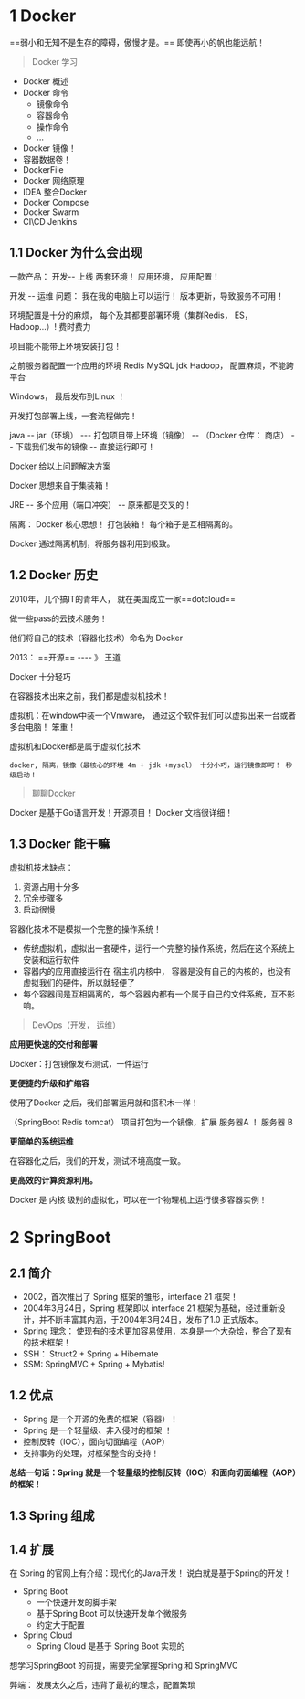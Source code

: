 # 1 Docker

==弱小和无知不是生存的障碍，傲慢才是。== 即使再小的帆也能远航！



> Docker 学习

- Docker 概述
- Docker 命令
  - 镜像命令
  - 容器命令
  - 操作命令
  - ...
- Docker 镜像！
- 容器数据卷！
- DockerFile
- Docker 网络原理
- IDEA 整合Docker
- Docker Compose
- Docker Swarm
- CI\CD Jenkins





## 1.1 Docker 为什么会出现



一款产品： 开发-- 上线  两套环境！ 应用环境， 应用配置！

开发 -- 运维  问题： 我在我的电脑上可以运行！ 版本更新，导致服务不可用！

环境配置是十分的麻烦， 每个及其都要部署环境（集群Redis， ES， Hadoop...）! 费时费力

项目能不能带上环境安装打包！

之前服务器配置一个应用的环境 Redis MySQL jdk Hadoop， 配置麻烦，不能跨平台

Windows， 最后发布到Linux ！

开发打包部署上线，一套流程做完！



java -- jar（环境） --- 打包项目带上环境（镜像） -- （Docker 仓库： 商店） -- 下载我们发布的镜像 -- 直接运行即可！

Docker 给以上问题解决方案



Docker 思想来自于集装箱！

JRE -- 多个应用（端口冲突） -- 原来都是交叉的！

隔离： Docker 核心思想！ 打包装箱！ 每个箱子是互相隔离的。

Docker 通过隔离机制，将服务器利用到极致。



## 1.2 Docker 历史

2010年，几个搞IT的青年人， 就在美国成立一家==dotcloud==

做一些pass的云技术服务！ 

他们将自己的技术（容器化技术）命名为 Docker

2013： ==开源==   ---- 》 王道

Docker 十分轻巧

在容器技术出来之前，我们都是虚拟机技术！

虚拟机：在window中装一个Vmware， 通过这个软件我们可以虚拟出来一台或者多台电脑！ 笨重！

虚拟机和Docker都是属于虚拟化技术

```shell
docker, 隔离，镜像（最核心的环境 4m + jdk +mysql） 十分小巧，运行镜像即可！ 秒级启动！
```

> 聊聊Docker

Docker 是基于Go语言开发！开源项目！ Docker 文档很详细！

## 1.3 Docker 能干嘛

虚拟机技术缺点：

1. 资源占用十分多
2. 冗余步骤多
3. 启动很慢

容器化技术不是模拟一个完整的操作系统！

- 传统虚拟机，虚拟出一套硬件，运行一个完整的操作系统，然后在这个系统上安装和运行软件
- 容器内的应用直接运行在 宿主机内核中， 容器是没有自己的内核的，也没有虚拟我们的硬件，所以就轻便了
- 每个容器间是互相隔离的，每个容器内都有一个属于自己的文件系统，互不影响。



> DevOps（开发， 运维）

**应用更快速的交付和部署**

Docker：打包镜像发布测试，一件运行

**更便捷的升级和扩缩容**

使用了Docker 之后，我们部署运用就和搭积木一样！

（SpringBoot Redis tomcat）  项目打包为一个镜像，扩展 服务器A ！ 服务器 B

**更简单的系统运维**

在容器化之后，我们的开发，测试环境高度一致。

**更高效的计算资源利用。**

Docker 是 内核 级别的虚拟化，可以在一个物理机上运行很多容器实例！







# 2 SpringBoot

## 2.1 简介

- 2002，首次推出了 Spring 框架的雏形，interface 21 框架！
- 2004年3月24日，Spring 框架即以 interface 21 框架为基础，经过重新设计，并不断丰富其内涵，于2004年3月24日，发布了1.0 正式版本。
- Spring 理念： 使现有的技术更加容易使用，本身是一个大杂烩，整合了现有的技术框架！
- SSH： Struct2 + Spring + Hibernate
- SSM: SpringMVC + Spring + Mybatis!

## 1.2 优点

- Spring 是一个开源的免费的框架（容器）！
- Spring 是一个轻量级、非入侵时的框架 ！
- 控制反转（IOC），面向切面编程（AOP）
- 支持事务的处理，对框架整合的支持！

**总结一句话：Spring 就是一个轻量级的控制反转（IOC）和面向切面编程（AOP）的框架！**



## 1.3 Spring 组成

## 1.4 扩展

在 Spring 的官网上有介绍：现代化的Java开发！ 说白就是基于Spring的开发！

- Spring Boot
  - 一个快速开发的脚手架
  - 基于Spring Boot 可以快速开发单个微服务
  - 约定大于配置
- Spring Cloud
  - Spring Cloud 是基于 Spring Boot 实现的

想学习SpringBoot 的前提，需要完全掌握Spring 和 SpringMVC

弊端： 发展太久之后，违背了最初的理念，配置繁琐



